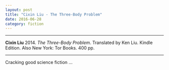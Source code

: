 ```yaml
---
layout: post
title: "Cixin Liu - The Three-Body Problem"
date: 2016-06-28
category: fiction
---
```


***
<b>Cixin Liu</b> 2014. _The Three-Body Problem_. Translated by Ken Liu. Kindle Edition.  Also New York: Tor Books. 400 pp.

***

Cracking good science fiction ...
